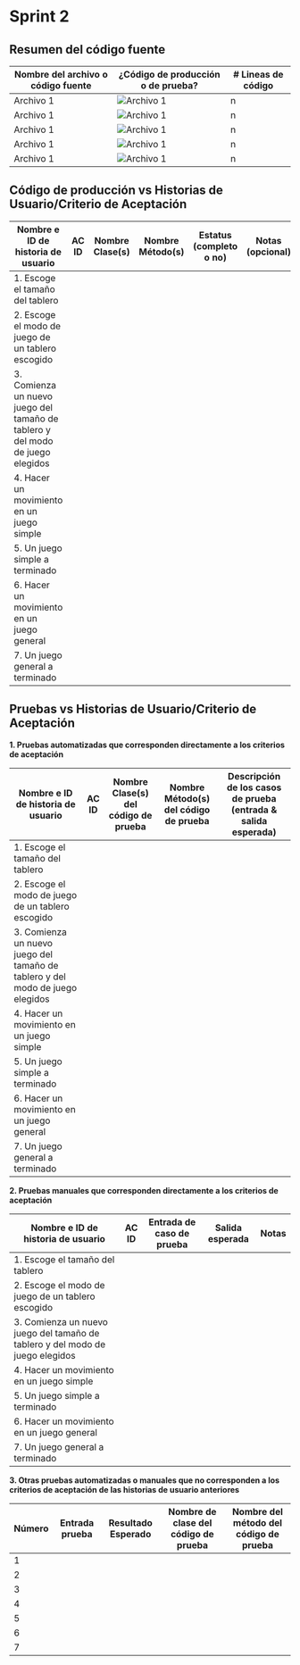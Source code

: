 # Sprint 2

## Resumen del código fuente

| Nombre del archivo o código fuente | ¿Código de producción o de prueba? | # Lineas de código |
|---|---|---|
| Archivo 1 | ![Archivo 1](Imagenes/Archivo1.png) | n |
| Archivo 1 | ![Archivo 1](Imagenes/Archivo1.png) | n |
| Archivo 1 | ![Archivo 1](Imagenes/Archivo1.png) | n |
| Archivo 1 | ![Archivo 1](Imagenes/Archivo1.png) | n |
| Archivo 1 | ![Archivo 1](Imagenes/Archivo1.png) | n |

## Código de producción vs Historias de Usuario/Criterio de Aceptación

| Nombre e ID de historia de usuario | AC ID | Nombre Clase(s) | Nombre Método(s) | Estatus (completo o no) | Notas (opcional) |
|---|---|---|---|---|---|
| 1. Escoge el tamaño del tablero | | | | | |
| 2. Escoge el modo de juego de un tablero escogido | | | | | |
| 3. Comienza un nuevo juego del tamaño de tablero y del modo de juego elegidos  | | | | | |
| 4. Hacer un movimiento en un juego simple | | | | | |
| 5. Un juego simple a terminado | | | | | |
| 6. Hacer un movimiento en un juego general | | | | | |
| 7. Un juego general a terminado | | | | | |

## Pruebas vs Historias de Usuario/Criterio de Aceptación

**1. Pruebas automatizadas que corresponden directamente a los criterios de aceptación**

| Nombre e ID de historia de usuario | AC ID | Nombre Clase(s) del código de prueba | Nombre Método(s) del código de prueba | Descripción de los casos de prueba (entrada & salida esperada) |
|---|---|---|---|---|
| 1. Escoge el tamaño del tablero | | | | | 
| 2. Escoge el modo de juego de un tablero escogido | | | | | 
| 3. Comienza un nuevo juego del tamaño de tablero y del modo de juego elegidos  | | | | | 
| 4. Hacer un movimiento en un juego simple | | | | | 
| 5. Un juego simple a terminado | | | | | 
| 6. Hacer un movimiento en un juego general | | | | | 
| 7. Un juego general a terminado | | | | |

**2. Pruebas manuales que corresponden directamente a los criterios de aceptación**

| Nombre e ID de historia de usuario | AC ID | Entrada de caso de prueba | Salida esperada | Notas |
|---|---|---|---|---|
| 1. Escoge el tamaño del tablero | | | | | 
| 2. Escoge el modo de juego de un tablero escogido | | | | | 
| 3. Comienza un nuevo juego del tamaño de tablero y del modo de juego elegidos  | | | | | 
| 4. Hacer un movimiento en un juego simple | | | | | 
| 5. Un juego simple a terminado | | | | | 
| 6. Hacer un movimiento en un juego general | | | | | 
| 7. Un juego general a terminado | | | | |

**3. Otras pruebas automatizadas o manuales que no corresponden a los criterios de aceptación de las historias de usuario anteriores**

| Número | Entrada prueba | Resultado Esperado | Nombre de clase del código de prueba | Nombre del método del código de prueba |
|---|---|---|---|---|
| 1 | | | | | 
| 2 | | | | | 
| 3 | | | | | 
| 4 | | | | | 
| 5 | | | | | 
| 6 | | | | | 
| 7 | | | | |
